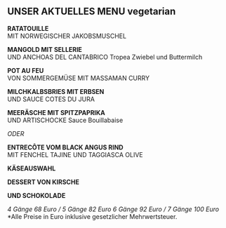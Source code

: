 ## UNSER AKTUELLES MENU vegetarian

**RATATOUILLE**  
MIT NORWEGISCHER JAKOBSMUSCHEL

**MANGOLD MIT SELLERIE**  
UND ANCHOAS DEL CANTABRICO
Tropea Zwiebel und Buttermilch

**POT AU FEU**  
VON SOMMERGEMÜSE MIT MASSAMAN CURRY

**MILCHKALBSBRIES MIT ERBSEN**  
UND SAUCE COTES DU JURA

**MEERÄSCHE MIT SPITZPAPRIKA**  
UND ARTISCHOCKE
Sauce Bouillabaise

*ODER*

**ENTRECÔTE VOM BLACK ANGUS RIND**  
MIT FENCHEL TAJINE UND TAGGIASCA OLIVE

**KÄSEAUSWAHL**

**DESSERT VON KIRSCHE**

**UND SCHOKOLADE**

*4 Gänge 68 Euro / 5 Gänge 82 Euro*
*6 Gänge 92 Euro / 7 Gänge 100 Euro*
*Alle Preise in Euro inklusive gesetzlicher Mehrwertsteuer.